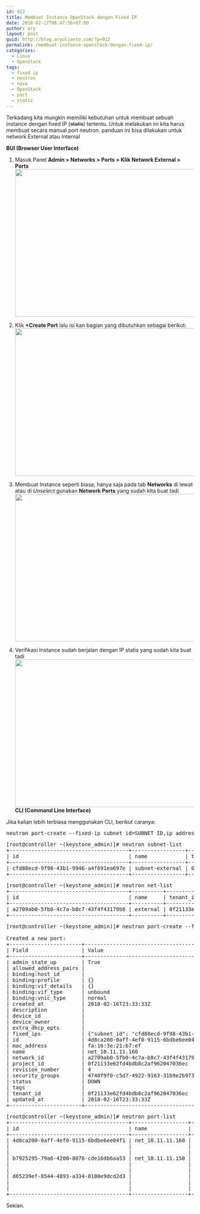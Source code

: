 ```yaml
---
id: 912
title: Membuat Instance OpenStack dengan Fixed IP
date: 2018-02-17T06:47:56+07:00
author: ary
layout: post
guid: http://blog.aryulianto.com/?p=912
permalink: /membuat-instance-openstack-dengan-fixed-ip/
categories:
  - Linux
  - OpenStack
tags:
  - fixed ip
  - neutron
  - nova
  - OpenStack
  - port
  - static
---
```

Terkadang kita mungkin memiliki kebutuhan untuk membuat sebuah instance dengan fixed IP (<del datetime="2018-07-13T13:27:27+00:00">statis</del>) tertentu. Untuk melakukan ini kita harus membuat secara manual port neutron. panduan ini bisa dilakukan untuk network External atau Internal

**BUI (Browser User Interface)**

1. Masuk Panel **Admin > Networks > Ports > Klik Network External > Ports**  
[<img class="alignleft size-large wp-image-917" src="http://blog.aryulianto.com/wp-content/uploads/2018/02/ip_static01-1024x555.png" alt="" width="730" height="396" srcset="https://blog.aryulianto.com/wp-content/uploads/2018/02/ip_static01-1024x555.png 1024w, https://blog.aryulianto.com/wp-content/uploads/2018/02/ip_static01-300x163.png 300w, https://blog.aryulianto.com/wp-content/uploads/2018/02/ip_static01-768x417.png 768w, https://blog.aryulianto.com/wp-content/uploads/2018/02/ip_static01-1200x651.png 1200w, https://blog.aryulianto.com/wp-content/uploads/2018/02/ip_static01.png 1366w" sizes="(max-width: 730px) 100vw, 730px" />](http://blog.aryulianto.com/wp-content/uploads/2018/02/ip_static01.png)

2. Klik **+Create Port** lalu isi kan bagian yang dibutuhkan sebagai berikut:  
[<img class="alignleft size-large wp-image-921" src="http://blog.aryulianto.com/wp-content/uploads/2018/02/ip_static02-1024x555.png" alt="" width="730" height="396" srcset="https://blog.aryulianto.com/wp-content/uploads/2018/02/ip_static02-1024x555.png 1024w, https://blog.aryulianto.com/wp-content/uploads/2018/02/ip_static02-300x163.png 300w, https://blog.aryulianto.com/wp-content/uploads/2018/02/ip_static02-768x417.png 768w, https://blog.aryulianto.com/wp-content/uploads/2018/02/ip_static02-1200x651.png 1200w, https://blog.aryulianto.com/wp-content/uploads/2018/02/ip_static02.png 1366w" sizes="(max-width: 730px) 100vw, 730px" />](http://blog.aryulianto.com/wp-content/uploads/2018/02/ip_static02.png)

3. Membuat Instance seperti biasa, hanya saja pada tab **Networks** di lewat atau di _Unselect_ gunakan **Network Ports** yang sudah kita buat tadi  
[<img class="alignleft size-large wp-image-924" src="http://blog.aryulianto.com/wp-content/uploads/2018/02/ip_static03-1024x555.png" alt="" width="730" height="396" srcset="https://blog.aryulianto.com/wp-content/uploads/2018/02/ip_static03-1024x555.png 1024w, https://blog.aryulianto.com/wp-content/uploads/2018/02/ip_static03-300x163.png 300w, https://blog.aryulianto.com/wp-content/uploads/2018/02/ip_static03-768x417.png 768w, https://blog.aryulianto.com/wp-content/uploads/2018/02/ip_static03-1200x651.png 1200w, https://blog.aryulianto.com/wp-content/uploads/2018/02/ip_static03.png 1366w" sizes="(max-width: 730px) 100vw, 730px" />](http://blog.aryulianto.com/wp-content/uploads/2018/02/ip_static03.png)

4. Verifikasi Instance sudah berjalan dengan IP statis yang sudah kita buat tadi  
[<img class="alignleft size-large wp-image-926" src="http://blog.aryulianto.com/wp-content/uploads/2018/02/ip_static04-1024x555.png" alt="" width="730" height="396" srcset="https://blog.aryulianto.com/wp-content/uploads/2018/02/ip_static04-1024x555.png 1024w, https://blog.aryulianto.com/wp-content/uploads/2018/02/ip_static04-300x163.png 300w, https://blog.aryulianto.com/wp-content/uploads/2018/02/ip_static04-768x417.png 768w, https://blog.aryulianto.com/wp-content/uploads/2018/02/ip_static04-1200x651.png 1200w, https://blog.aryulianto.com/wp-content/uploads/2018/02/ip_static04.png 1366w" sizes="(max-width: 730px) 100vw, 730px" />](http://blog.aryulianto.com/wp-content/uploads/2018/02/ip_static04.png)  
**CLI (Command Line Interface)**

Jika kalian lebih terbiasa menggunakan CLI, berikut caranya:

<pre>neutron port-create --fixed-ip subnet_id=SUBNET_ID,ip_address=IP_FROM_POOL --name PORT_NAME NETWORK_ID</pre>

<pre>[root@controller ~(keystone_admin)]# neutron subnet-list
+--------------------------------------+-----------------+----------------------------------+---------------+--------------------------------------------------+
| id                                   | name            | tenant_id                        | cidr          | allocation_pools                                 |
+--------------------------------------+-----------------+----------------------------------+---------------+--------------------------------------------------+
| cfd88ecd-9f98-43b1-9946-a4f691ea697e | subnet-external | 0f21133e62fd4bdb8c2af962047036ec | 10.11.11.0/24 | {"start": "10.11.11.100", "end": "10.11.11.200"} |
+--------------------------------------+-----------------+----------------------------------+---------------+--------------------------------------------------+</pre>

<pre>[root@controller ~(keystone_admin)]# neutron net-list
+--------------------------------------+----------+----------------------------------+----------------------------------------------------+
| id                                   | name     | tenant_id                        | subnets                                            |
+--------------------------------------+----------+----------------------------------+----------------------------------------------------+
| a2709ab0-5fb0-4c7a-b8c7-43f4f43179b8 | external | 0f21133e62fd4bdb8c2af962047036ec | cfd88ecd-9f98-43b1-9946-a4f691ea697e 10.11.11.0/24 |
+--------------------------------------+----------+----------------------------------+----------------------------------------------------+</pre>

<pre>[root@controller ~(keystone_admin)]# neutron port-create --fixed-ip subnet_id=cfd88ecd-9f98-43b1-9946-a4f691ea697e,ip_address=10.11.11.160 --name net_10.11.11.160 a2709ab0-5fb0-4c7a-b8c7-43f4f43179b8

Created a new port:
+-----------------------+-------------------------------------------------------------------------------------+
| Field                 | Value                                                                               |
+-----------------------+-------------------------------------------------------------------------------------+
| admin_state_up        | True                                                                                |
| allowed_address_pairs |                                                                                     |
| binding:host_id       |                                                                                     |
| binding:profile       | {}                                                                                  |
| binding:vif_details   | {}                                                                                  |
| binding:vif_type      | unbound                                                                             |
| binding:vnic_type     | normal                                                                              |
| created_at            | 2018-02-16T23:33:33Z                                                                |
| description           |                                                                                     |
| device_id             |                                                                                     |
| device_owner          |                                                                                     |
| extra_dhcp_opts       |                                                                                     |
| fixed_ips             | {"subnet_id": "cfd88ecd-9f98-43b1-9946-a4f691ea697e", "ip_address": "10.11.11.160"} |
| id                    | 4d8ca200-0aff-4ef0-9115-6bdbe6ee04f1                                                |
| mac_address           | fa:16:3e:21:b7:ef                                                                   |
| name                  | net_10.11.11.160                                                                    |
| network_id            | a2709ab0-5fb0-4c7a-b8c7-43f4f43179b8                                                |
| project_id            | 0f21133e62fd4bdb8c2af962047036ec                                                    |
| revision_number       | 4                                                                                   |
| security_groups       | 4740f9f0-c5d7-4922-9163-31b9e2b97354                                                |
| status                | DOWN                                                                                |
| tags                  |                                                                                     |
| tenant_id             | 0f21133e62fd4bdb8c2af962047036ec                                                    |
| updated_at            | 2018-02-16T23:33:33Z                                                                |
+-----------------------+-------------------------------------------------------------------------------------+</pre>

<pre>[root@controller ~(keystone_admin)]# neutron port-list
+--------------------------------------+------------------+----------------------------------+-------------------+------------------------------------------+
| id                                   | name             | tenant_id                        | mac_address       | fixed_ips                                |
+--------------------------------------+------------------+----------------------------------+-------------------+------------------------------------------+
| 4d8ca200-0aff-4ef0-9115-6bdbe6ee04f1 | net_10.11.11.160 | 0f21133e62fd4bdb8c2af962047036ec | fa:16:3e:21:b7:ef | {"subnet_id": "cfd88ecd-                 |
|                                      |                  |                                  |                   | 9f98-43b1-9946-a4f691ea697e",            |
|                                      |                  |                                  |                   | "ip_address": "10.11.11.160"}            |
| b7925295-79a6-4200-8078-cde16db6aa53 | net_10.11.11.150 | 0f21133e62fd4bdb8c2af962047036ec | fa:16:3e:c3:cf:51 | {"subnet_id": "cfd88ecd-                 |
|                                      |                  |                                  |                   | 9f98-43b1-9946-a4f691ea697e",            |
|                                      |                  |                                  |                   | "ip_address": "10.11.11.150"}            |
| d65239ef-8544-4893-a334-0100e9dcd2d3 |                  | 0f21133e62fd4bdb8c2af962047036ec | fa:16:3e:35:9b:cd | {"subnet_id": "cfd88ecd-                 |
|                                      |                  |                                  |                   | 9f98-43b1-9946-a4f691ea697e",            |
|                                      |                  |                                  |                   | "ip_address": "10.11.11.100"}            |
+--------------------------------------+------------------+----------------------------------+-------------------+------------------------------------------+</pre>

Sekian.